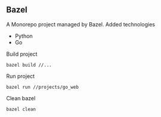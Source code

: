 ## Bazel 
A Monorepo project managed by Bazel. Added technologies
* Python
* Go

Build project
```
bazel build //...
```

Run project
```
bazel run //projects/go_web
```

Clean bazel 
```
bazel clean
```